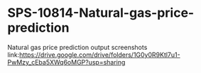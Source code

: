 # SPS-10814-Natural-gas-price-prediction
Natural gas price prediction
output screenshots link:https://drive.google.com/drive/folders/1G0y0R9Ktl7u1-PwMzy_cEba5XWq6oMGP?usp=sharing
